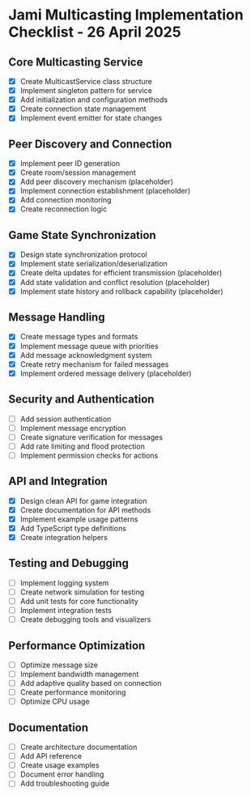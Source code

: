 # Jami Multicasting Implementation Checklist - 26 April 2025

## Core Multicasting Service
- [x] Create MulticastService class structure
- [x] Implement singleton pattern for service
- [x] Add initialization and configuration methods
- [x] Create connection state management
- [x] Implement event emitter for state changes

## Peer Discovery and Connection
- [x] Implement peer ID generation
- [x] Create room/session management
- [x] Add peer discovery mechanism (placeholder)
- [x] Implement connection establishment (placeholder)
- [x] Add connection monitoring
- [x] Create reconnection logic

## Game State Synchronization
- [x] Design state synchronization protocol
- [x] Implement state serialization/deserialization
- [x] Create delta updates for efficient transmission (placeholder)
- [x] Add state validation and conflict resolution (placeholder)
- [x] Implement state history and rollback capability (placeholder)

## Message Handling
- [x] Create message types and formats
- [x] Implement message queue with priorities
- [x] Add message acknowledgment system
- [x] Create retry mechanism for failed messages
- [x] Implement ordered message delivery (placeholder)

## Security and Authentication
- [ ] Add session authentication
- [ ] Implement message encryption
- [ ] Create signature verification for messages
- [ ] Add rate limiting and flood protection
- [ ] Implement permission checks for actions

## API and Integration
- [x] Design clean API for game integration
- [x] Create documentation for API methods
- [x] Implement example usage patterns
- [x] Add TypeScript type definitions
- [x] Create integration helpers

## Testing and Debugging
- [ ] Implement logging system
- [ ] Create network simulation for testing
- [ ] Add unit tests for core functionality
- [ ] Implement integration tests
- [ ] Create debugging tools and visualizers

## Performance Optimization
- [ ] Optimize message size
- [ ] Implement bandwidth management
- [ ] Add adaptive quality based on connection
- [ ] Create performance monitoring
- [ ] Optimize CPU usage

## Documentation
- [ ] Create architecture documentation
- [ ] Add API reference
- [ ] Create usage examples
- [ ] Document error handling
- [ ] Add troubleshooting guide
